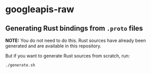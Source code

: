 # googleapis-raw


## Generating Rust bindings from `.proto` files

**NOTE:** You do not need to do this. Rust sources have already been generated and are
available in this repository.

But if you want to generate Rust sources from scratch, run:

```
./generate.sh
```
